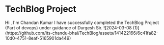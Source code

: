 <h1> TechBlog Project </h1>
Hi , I'm Chandan Kumar
I have successfully completed the TechBlog Project  (Part of devops) under guidance of Durgesh Sir.
![2024-03-08 (1)](https://github.com/its-chandu-bhai/TechBlog/assets/141422166/6c41fa82-10d0-4751-8eaf-5165901da449)
